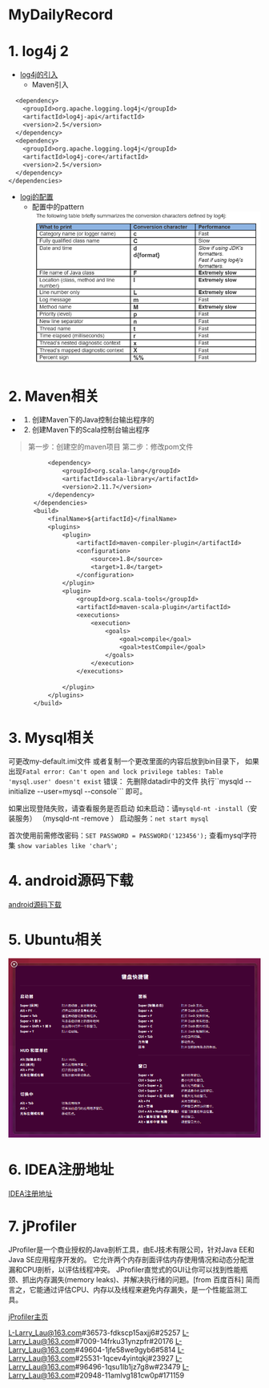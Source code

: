 # MyDailyRecord
# 1. log4j 2
* [log4j的引入](https://logging.apache.org/log4j/2.x/maven-artifacts.html)   
  * Maven引入
```<dependencies>
  <dependency>
    <groupId>org.apache.logging.log4j</groupId>
    <artifactId>log4j-api</artifactId>
    <version>2.5</version>
  </dependency>
  <dependency>
    <groupId>org.apache.logging.log4j</groupId>
    <artifactId>log4j-core</artifactId>
    <version>2.5</version>
  </dependency>
</dependencies>
```
* [logj的配置](https://logging.apache.org/log4j/2.x/manual/configuration.html)
  * 配置中的pattern
  ![](/Image/log4j-pattern.png)

#  2. Maven相关
* 1. 创建Maven下的Java控制台输出程序的
* 2. 创建Maven下的Scala控制台输出程序
> 第一步：创建空的maven项目
> 第二步：修改pom文件
```<dependencies>
           <dependency>
               <groupId>org.scala-lang</groupId>
               <artifactId>scala-library</artifactId>
               <version>2.11.7</version>
           </dependency>
       </dependencies>
       <build>
           <finalName>${artifactId}</finalName>
           <plugins>
               <plugin>
                   <artifactId>maven-compiler-plugin</artifactId>
                   <configuration>
                       <source>1.8</source>
                       <target>1.8</target>
                   </configuration>
               </plugin>
               <plugin>
                   <groupId>org.scala-tools</groupId>
                   <artifactId>maven-scala-plugin</artifactId>
                   <executions>
                       <execution>
                           <goals>
                               <goal>compile</goal>
                               <goal>testCompile</goal>
                           </goals>
                       </execution>
                   </executions>

               </plugin>
           </plugins>
       </build>
```
# 3. Mysql相关
可更改my-default.imi文件 或者复制一个更改里面的内容后放到bin目录下，
如果出现```Fatal error: Can't open and lock privilege tables: Table 'mysql.user' doesn't exist``` 错误：
先删除datadir中的文件
执行``mysqld --initialize --user=mysql --console``` 即可。

如果出现登陆失败，请查看服务是否启动
如未启动：请```mysqld-nt -install```（安装服务） （mysqld-nt -remove ）
启动服务：```net start mysql```

首次使用前需修改密码：````SET PASSWORD = PASSWORD('123456');````
查看mysql字符集 ```show variables like 'char%';```

# 4. android源码下载
[android源码下载](https://source.android.com/source/downloading.html)

# 5. Ubuntu相关
![](/Image/ubuntu常用快捷键.png)
# 6. IDEA注册地址
[IDEA注册地址](http://idea.lanyus.com/)

# 7. jProfiler
JProfiler是一个商业授权的Java剖析工具，由EJ技术有限公司，针对Java EE和Java SE应用程序开发的。
它允许两个内存剖面评估内存使用情况和动态分配泄漏和CPU剖析，以评估线程冲突。
JProfiler直觉式的GUI让你可以找到性能瓶颈、抓出内存漏失(memory leaks)、并解决执行绪的问题。[from 百度百科]
简而言之，它能通过评估CPU、内存以及线程来避免内存漏失，是一个性能监测工具。

[jProfiler主页](http://www.ej-technologies.com/index.html)

L-Larry_Lau@163.com#36573-fdkscp15axjj6#25257
L-Larry_Lau@163.com#7009-14frku31ynzpfr#20176
L-Larry_Lau@163.com#49604-1jfe58we9gyb6#5814
L-Larry_Lau@163.com#25531-1qcev4yintqkj#23927
L-Larry_Lau@163.com#96496-1qsu1lb1jz7g8w#23479
L-Larry_Lau@163.com#20948-11amlvg181cw0p#171159
